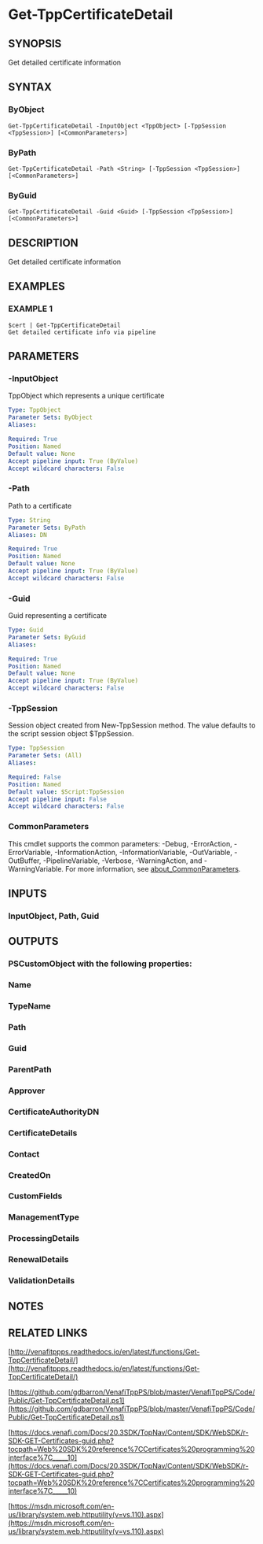 # Get-TppCertificateDetail

## SYNOPSIS
Get detailed certificate information

## SYNTAX

### ByObject
```
Get-TppCertificateDetail -InputObject <TppObject> [-TppSession <TppSession>] [<CommonParameters>]
```

### ByPath
```
Get-TppCertificateDetail -Path <String> [-TppSession <TppSession>] [<CommonParameters>]
```

### ByGuid
```
Get-TppCertificateDetail -Guid <Guid> [-TppSession <TppSession>] [<CommonParameters>]
```

## DESCRIPTION
Get detailed certificate information

## EXAMPLES

### EXAMPLE 1
```
$cert | Get-TppCertificateDetail
Get detailed certificate info via pipeline
```

## PARAMETERS

### -InputObject
TppObject which represents a unique certificate

```yaml
Type: TppObject
Parameter Sets: ByObject
Aliases:

Required: True
Position: Named
Default value: None
Accept pipeline input: True (ByValue)
Accept wildcard characters: False
```

### -Path
Path to a certificate

```yaml
Type: String
Parameter Sets: ByPath
Aliases: DN

Required: True
Position: Named
Default value: None
Accept pipeline input: True (ByValue)
Accept wildcard characters: False
```

### -Guid
Guid representing a certificate

```yaml
Type: Guid
Parameter Sets: ByGuid
Aliases:

Required: True
Position: Named
Default value: None
Accept pipeline input: True (ByValue)
Accept wildcard characters: False
```

### -TppSession
Session object created from New-TppSession method. 
The value defaults to the script session object $TppSession.

```yaml
Type: TppSession
Parameter Sets: (All)
Aliases:

Required: False
Position: Named
Default value: $Script:TppSession
Accept pipeline input: False
Accept wildcard characters: False
```

### CommonParameters
This cmdlet supports the common parameters: -Debug, -ErrorAction, -ErrorVariable, -InformationAction, -InformationVariable, -OutVariable, -OutBuffer, -PipelineVariable, -Verbose, -WarningAction, and -WarningVariable. For more information, see [about_CommonParameters](http://go.microsoft.com/fwlink/?LinkID=113216).

## INPUTS

### InputObject, Path, Guid
## OUTPUTS

### PSCustomObject with the following properties:
###     Name
###     TypeName
###     Path
###     Guid
###     ParentPath
###     Approver
###     CertificateAuthorityDN
###     CertificateDetails
###     Contact
###     CreatedOn
###     CustomFields
###     ManagementType
###     ProcessingDetails
###     RenewalDetails
###     ValidationDetails
## NOTES

## RELATED LINKS

[http://venafitppps.readthedocs.io/en/latest/functions/Get-TppCertificateDetail/](http://venafitppps.readthedocs.io/en/latest/functions/Get-TppCertificateDetail/)

[https://github.com/gdbarron/VenafiTppPS/blob/master/VenafiTppPS/Code/Public/Get-TppCertificateDetail.ps1](https://github.com/gdbarron/VenafiTppPS/blob/master/VenafiTppPS/Code/Public/Get-TppCertificateDetail.ps1)

[https://docs.venafi.com/Docs/20.3SDK/TopNav/Content/SDK/WebSDK/r-SDK-GET-Certificates-guid.php?tocpath=Web%20SDK%20reference%7CCertificates%20programming%20interface%7C_____10](https://docs.venafi.com/Docs/20.3SDK/TopNav/Content/SDK/WebSDK/r-SDK-GET-Certificates-guid.php?tocpath=Web%20SDK%20reference%7CCertificates%20programming%20interface%7C_____10)

[https://msdn.microsoft.com/en-us/library/system.web.httputility(v=vs.110).aspx](https://msdn.microsoft.com/en-us/library/system.web.httputility(v=vs.110).aspx)

